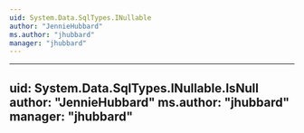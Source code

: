 ```yaml
---
uid: System.Data.SqlTypes.INullable
author: "JennieHubbard"
ms.author: "jhubbard"
manager: "jhubbard"
---
```


---
uid: System.Data.SqlTypes.INullable.IsNull
author: "JennieHubbard"
ms.author: "jhubbard"
manager: "jhubbard"
---
